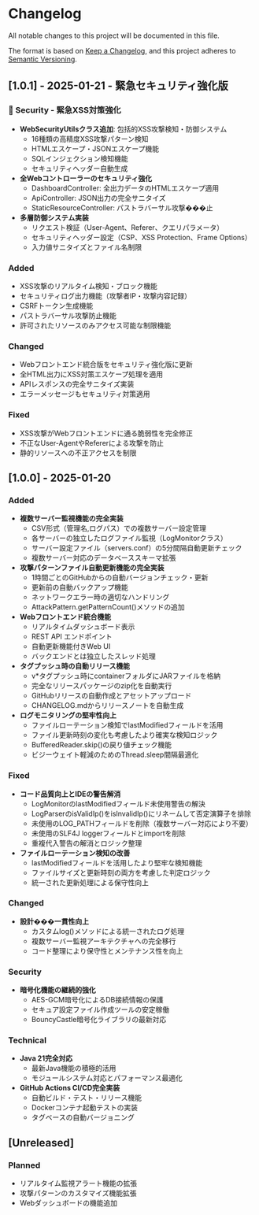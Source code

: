 # Changelog

All notable changes to this project will be documented in this file.

The format is based on [Keep a Changelog](https://keepachangelog.com/en/1.0.0/),
and this project adheres to [Semantic Versioning](https://semver.org/spec/v2.0.0.html).

## [1.0.1] - 2025-01-21 - 緊急セキュリティ強化版

### 🚨 Security - 緊急XSS対策強化
- **WebSecurityUtilsクラス追加**: 包括的XSS攻撃検知・防御システム
  - 16種類の高精度XSS攻撃パターン検知
  - HTMLエスケープ・JSONエスケープ機能
  - SQLインジェクション検知機能
  - セキュリティヘッダー自動生成
- **全Webコントローラーのセキュリティ強化**
  - DashboardController: 全出力データのHTMLエスケープ適用
  - ApiController: JSON出力の完全サニタイズ
  - StaticResourceController: パストラバーサル攻撃���止
- **多層防御システム実装**
  - リクエスト検証（User-Agent、Referer、クエリパラメータ）
  - セキュリティヘッダー設定（CSP、XSS Protection、Frame Options）
  - 入力値サニタイズとファイル名制限

### Added
- XSS攻撃のリアルタイム検知・ブロック機能
- セキュリティログ出力機能（攻撃者IP・攻撃内容記録）
- CSRFトークン生成機能
- パストラバーサル攻撃防止機能
- 許可されたリソースのみアクセス可能な制限機能

### Changed
- Webフロントエンド統合版をセキュリティ強化版に更新
- 全HTML出力にXSS対策エスケープ処理を適用
- APIレスポンスの完全サニタイズ実装
- エラーメッセージもセキュリティ対策適用

### Fixed
- XSS攻撃がWebフロントエンドに通る脆弱性を完全修正
- 不正なUser-AgentやRefererによる攻撃を防止
- 静的リソースへの不正アクセスを制限

## [1.0.0] - 2025-01-20

### Added
- **複数サーバー監視機能の完全実装**
  - CSV形式（管理名,ログパス）での複数サーバー設定管理
  - 各サーバーの独立したログファイル監視（LogMonitorクラス）
  - サーバー設定ファイル（servers.conf）の5分間隔自動更新チェック
  - 複数サーバー対応のデータベーススキーマ拡張
- **攻撃パターンファイル自動更新機能の完全実装**
  - 1時間ごとのGitHubからの自動バージョンチェック・更新
  - 更新前の自動バックアップ機能
  - ネットワークエラー時の適切なハンドリング
  - AttackPattern.getPatternCount()メソッドの追加
- **Webフロントエンド統合機能**
  - リアルタイムダッシュボード表示
  - REST API エンドポイント
  - 自動更新機能付きWeb UI
  - バックエンドとは独立したスレッド処理
- **タグプッシュ時の自動リリース機能**
  - v*タグプッシュ時にcontainerフォルダにJARファイルを格納
  - 完全なリリースパッケージのzip化を自動実行
  - GitHubリリースの自動作成とアセットアップロード
  - CHANGELOG.mdからリリースノートを自動生成
- **ログモニタリングの堅牢性向上**
  - ファイルローテーション検知でlastModifiedフィールドを活用
  - ファイル更新時刻の変化も考慮したより確実な検知ロジック
  - BufferedReader.skip()の戻り値チェック機能
  - ビジーウェイト軽減のためのThread.sleep間隔最適化

### Fixed
- **コード品質向上とIDEの警告解消**
  - LogMonitorのlastModifiedフィールド未使用警告の解決
  - LogParserのisValidIp()をisInvalidIp()にリネームして否定演算子を排除
  - 未使用のLOG_PATHフィールドを削除（複数サーバー対応により不要）
  - 未使用のSLF4J loggerフィールドとimportを削除
  - 重複代入警告の解消とロジック整理
- **ファイルローテーション検知の改善**
  - lastModifiedフィールドを活用したより堅牢な検知機能
  - ファイルサイズと更新時刻の両方を考慮した判定ロジック
  - 統一された更新処理による保守性向上

### Changed
- **設計���一貫性向上**
  - カスタムlog()メソッドによる統一されたログ処理
  - 複数サーバー監視アーキテクチャへの完全移行
  - コード整理により保守性とメンテナンス性を向上

### Security
- **暗号化機能の継続的強化**
  - AES-GCM暗号化によるDB接続情報の保護
  - セキュア設定ファイル作成ツールの安定稼働
  - BouncyCastle暗号化ライブラリの最新対応

### Technical
- **Java 21完全対応**
  - 最新Java機能の積極的活用
  - モジュールシステム対応とパフォーマンス最適化
- **GitHub Actions CI/CD完全実装**
  - 自動ビルド・テスト・リリース機能
  - Dockerコンテナ起動テストの実装
  - タグベースの自動バージョニング

## [Unreleased]

### Planned
- リアルタイム監視アラート機能の拡張
- 攻撃パターンのカスタマイズ機能拡張
- Webダッシュボードの機能追加
